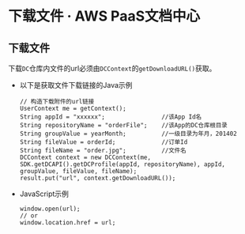 # 下载文件 · AWS PaaS文档中心

## 下载文件

下载`DC`仓库内文件的url必须由`DCContext`的`getDownloadURL()`获取。

  * 以下是获取文件下载链接的Java示例
        
        // 构造下载附件的url链接
        UserContext me = getContext();
        String appId = "xxxxxx";                //该App Id名
        String repositoryName = "orderFile";    //该App的DC仓库根目录
        String groupValue = yearMonth;          //一级目录为年月，201402
        String fileValue = orderId;             //订单Id
        String fileName = "order.jpg";          //文件名
        DCContext context = new DCContext(me, SDK.getDCAPI().getDCProfile(appId, repositoryName), appId, groupValue, fileValue, fileName);
        result.put("url", context.getDownloadURL());
        

  * JavaScript示例
        
        window.open(url);
        // or
        window.location.href = url;